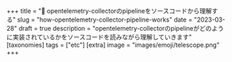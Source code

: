 +++
title = "🔭 opentelemetry-collectorのpipelineをソースコードから理解する"
slug = "how-opentelemetry-collector-pipeline-works"
date = "2023-03-28"
draft = true
description = "opentelemetry-collectorのpipelineがどのように実装されているかをソースコードを読みながら理解していきます"
[taxonomies]
tags = ["etc"]
[extra]
image = "images/emoji/telescope.png"
+++



